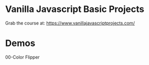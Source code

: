 # Vanilla Javascript Basic Projects

Grab the course at: https://www.vanillajavascriptprojects.com/


# Demos
00-Color Flipper
